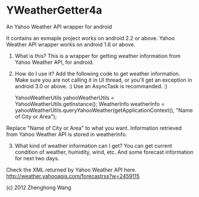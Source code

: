 YWeatherGetter4a
================

An Yahoo Weather API wrapper for android

It contains an exmaple project works on android 2.2 or above.
Yahoo Weather API wrapper works on android 1.6 or above.

1. What is this?
This is a wrapper for getting weather information from Yahoo Weather API, for android.

2. How do I use it?
Add the following code to get weather information.
Make sure you are not calling it in UI thread, or you'll get an exception in android 3.0 or above. :)
Use an AsyncTask is recommanded. :)

	YahooWeatherUtils yahooWeatherUtils = YahooWeatherUtils.getInstance();
	WeatherInfo weatherInfo = yahooWeatherUtils.queryYahooWeather(getApplicationContext(), "Name of City or Area");

Replace "Name of City or Area" to what you want.
Information retrieved from Yahoo Weather API is stored in weatherInfo.

3. What kind of weather information can I get?
You can get current condition of weather, humidity, wind, etc.
And some forecast information for next two days.

Check the XML returned by Yahoo Weather API here.
http://weather.yahooapis.com/forecastrss?w=2459115

(c) 2012 Zhenghong Wang
